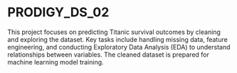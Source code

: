 # PRODIGY_DS_02
This project focuses on predicting Titanic survival outcomes by cleaning and exploring the dataset. Key tasks include handling missing data, feature engineering, and conducting Exploratory Data Analysis (EDA) to understand relationships between variables. The cleaned dataset is prepared for machine learning model training.
